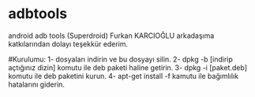 # adbtools
android adb tools (Superdroid)
Furkan KARCIOĞLU arkadaşıma katkılarından dolayı teşekkür ederim.

#Kurulumu:
1- dosyaları indirin ve bu dosyayı silin.
2- dpkg -b [indirip açtığınız dizin] komutu ile deb paketi haline getirin.
3- dpkg -i [paket.deb] komutu ile deb paketini kurun.
4- apt-get install -f kamutu ile bağımlılık hatalarını giderin.
